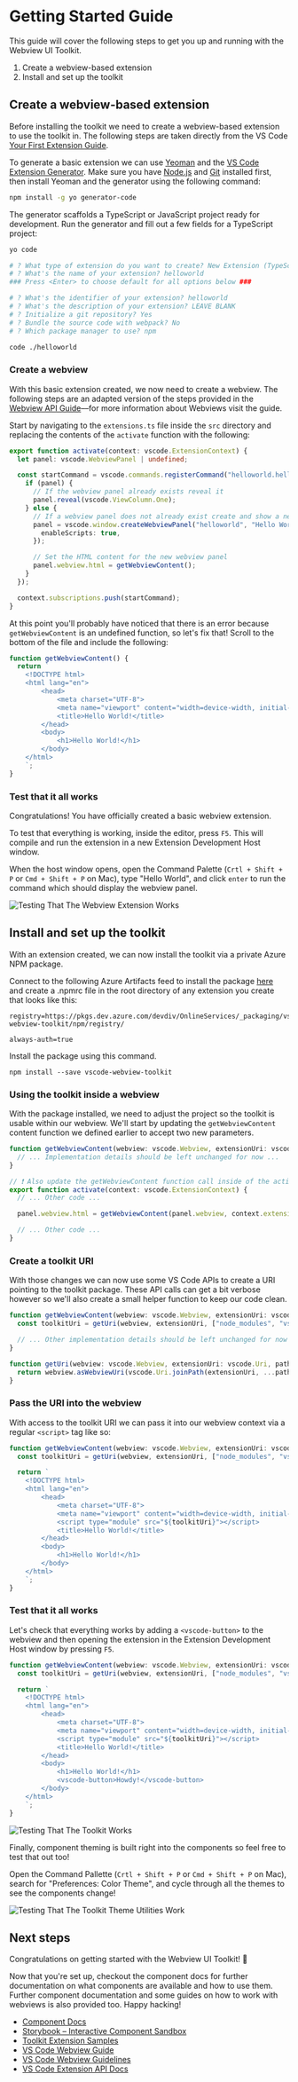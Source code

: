 # Getting Started Guide

This guide will cover the following steps to get you up and running with the Webview UI Toolkit.

1. Create a webview-based extension
2. Install and set up the toolkit

## Create a webview-based extension

Before installing the toolkit we need to create a webview-based extension to use the toolkit in. The following steps are taken directly from the VS Code [Your First Extension Guide](https://code.visualstudio.com/api/get-started/your-first-extension).

To generate a basic extension we can use [Yeoman](https://yeoman.io/) and the [VS Code Extension Generator](https://www.npmjs.com/package/generator-code). Make sure you have [Node.js](https://nodejs.org/en/) and [Git](https://git-scm.com/) installed first, then install Yeoman and the generator using the following command:

```bash
npm install -g yo generator-code
```

The generator scaffolds a TypeScript or JavaScript project ready for development. Run the generator and fill out a few fields for a TypeScript project:

```bash
yo code

# ? What type of extension do you want to create? New Extension (TypeScript)
# ? What's the name of your extension? helloworld
### Press <Enter> to choose default for all options below ###

# ? What's the identifier of your extension? helloworld
# ? What's the description of your extension? LEAVE BLANK
# ? Initialize a git repository? Yes
# ? Bundle the source code with webpack? No
# ? Which package manager to use? npm

code ./helloworld
```

### Create a webview

With this basic extension created, we now need to create a webview. The following steps are an adapted version of the steps provided in the [Webview API Guide](https://code.visualstudio.com/api/extension-guides/webview)––for more information about Webviews visit the guide.

Start by navigating to the `extensions.ts` file inside the `src` directory and replacing the contents of the `activate` function with the following:

```typescript
export function activate(context: vscode.ExtensionContext) {
  let panel: vscode.WebviewPanel | undefined;

  const startCommand = vscode.commands.registerCommand("helloworld.helloWorld", () => {
    if (panel) {
      // If the webview panel already exists reveal it
      panel.reveal(vscode.ViewColumn.One);
    } else {
      // If a webview panel does not already exist create and show a new one
      panel = vscode.window.createWebviewPanel("helloworld", "Hello World", vscode.ViewColumn.One, {
        enableScripts: true,
      });

      // Set the HTML content for the new webview panel
      panel.webview.html = getWebviewContent();
    }
  });

  context.subscriptions.push(startCommand);
}
```

At this point you'll probably have noticed that there is an error because `getWebviewContent` is an undefined function, so let's fix that! Scroll to the bottom of the file and include the following:

```typescript
function getWebviewContent() {
  return `
	<!DOCTYPE html>
	<html lang="en">
		<head>
			<meta charset="UTF-8">
			<meta name="viewport" content="width=device-width, initial-scale=1.0">
			<title>Hello World!</title>
		</head>
		<body>
			<h1>Hello World!</h1>
		</body>
	</html>
	`;
}
```

### Test that it all works

Congratulations! You have officially created a basic webview extension.

To test that everything is working, inside the editor, press `F5`. This will compile and run the extension in a new Extension Development Host window.

When the host window opens, open the Command Palette (`Crtl + Shift + P` or `Cmd + Shift + P` on Mac), type "Hello World", and click `enter` to run the command which should display the webview panel.

![Testing That The Webview Extension Works](./assets/webview-test.gif)

## Install and set up the toolkit

With an extension created, we can now install the toolkit via a private Azure NPM package.

Connect to the following Azure Artifacts feed to install the package [here](https://dev.azure.com/devdiv/OnlineServices/_packaging?_a=package&feed=vscode-webview-toolkit&package=vscode-webview-toolkit&protocolType=Npm&version=0.5.0) and create a .npmrc file in the root directory of any extension you create that looks like this:

```
registry=https://pkgs.dev.azure.com/devdiv/OnlineServices/_packaging/vscode-webview-toolkit/npm/registry/

always-auth=true
```

Install the package using this command.

```
npm install --save vscode-webview-toolkit
```

### Using the toolkit inside a webview

With the package installed, we need to adjust the project so the toolkit is usable within our webview. We'll start by updating the `getWebviewContent` content function we defined earlier to accept two new parameters.

```typescript
function getWebviewContent(webview: vscode.Webview, extensionUri: vscode.Uri) {
  // ... Implementation details should be left unchanged for now ...
}

// ❗️ Also update the getWebviewContent function call inside of the activate function. ❗️
export function activate(context: vscode.ExtensionContext) {
  // ... Other code ...

  panel.webview.html = getWebviewContent(panel.webview, context.extensionUri);

  // ... Other code ...
}
```

### Create a toolkit URI

With those changes we can now use some VS Code APIs to create a URI pointing to the toolkit package. These API calls can get a bit verbose however so we'll also create a small helper function to keep our code clean.

```typescript
function getWebviewContent(webview: vscode.Webview, extensionUri: vscode.Uri) {
  const toolkitUri = getUri(webview, extensionUri, ["node_modules", "vscode-webview-toolkit", "dist", "toolkit.js"]);

  // ... Other implementation details should be left unchanged for now ...
}

function getUri(webview: vscode.Webview, extensionUri: vscode.Uri, pathList: string[]) {
  return webview.asWebviewUri(vscode.Uri.joinPath(extensionUri, ...pathList));
}
```

### Pass the URI into the webview

With access to the toolkit URI we can pass it into our webview context via a regular `<script>` tag like so:

```typescript
function getWebviewContent(webview: vscode.Webview, extensionUri: vscode.Uri) {
  const toolkitUri = getUri(webview, extensionUri, ["node_modules", "vscode-webview-toolkit", "dist", "toolkit.js"]);

  return `
	<!DOCTYPE html>
	<html lang="en">
		<head>
			<meta charset="UTF-8">
			<meta name="viewport" content="width=device-width, initial-scale=1.0">
			<script type="module" src="${toolkitUri}"></script>
			<title>Hello World!</title>
		</head>
		<body>
			<h1>Hello World!</h1>
		</body>
	</html>
	`;
}
```

### Test that it all works

Let's check that everything works by adding a `<vscode-button>` to the webview and then opening the extension in the Extension Development Host window by pressing `F5`.

```typescript
function getWebviewContent(webview: vscode.Webview, extensionUri: vscode.Uri) {
  const toolkitUri = getUri(webview, extensionUri, ["node_modules", "vscode-webview-toolkit", "dist", "toolkit.js"]);

  return `
	<!DOCTYPE html>
	<html lang="en">
		<head>
			<meta charset="UTF-8">
			<meta name="viewport" content="width=device-width, initial-scale=1.0">
			<script type="module" src="${toolkitUri}"></script>
			<title>Hello World!</title>
		</head>
		<body>
			<h1>Hello World!</h1>
			<vscode-button>Howdy!</vscode-button>
		</body>
	</html>
	`;
}
```

![Testing That The Toolkit Works](./assets/toolkit-button-test.gif)

Finally, component theming is built right into the components so feel free to test that out too!

Open the Command Pallette (`Crtl + Shift + P` or `Cmd + Shift + P` on Mac), search for "Preferences: Color Theme", and cycle through all the themes to see the components change!

![Testing That The Toolkit Theme Utilities Work](./assets/toolkit-theme-test.gif)

## Next steps

Congratulations on getting started with the Webview UI Toolkit! 🎊

Now that you're set up, checkout the component docs for further documentation on what components are available and how to use them. Further component documentation and some guides on how to work with webviews is also provided too. Happy hacking!

- [Component Docs](./components.md)
- [Storybook – Interactive Component Sandbox](https://microsoft.github.io/vscode-webview-ui-toolkit/)
- [Toolkit Extension Samples](https://github.com/microsoft/vscode-webview-ui-toolkit-samples)
- [VS Code Webview Guide](https://code.visualstudio.com/api/extension-guides/webview)
- [VS Code Webview Guidelines](https://code.visualstudio.com/api/references/extension-guidelines#webviews)
- [VS Code Extension API Docs](https://code.visualstudio.com/api)
